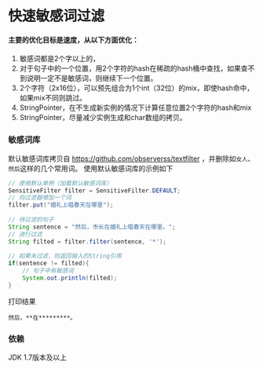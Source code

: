 # 快速敏感词过滤




#### 主要的优化目标是速度，从以下方面优化：

1. 敏感词都是2个字以上的，
2. 对于句子中的一个位置，用2个字符的hash在稀疏的hash桶中查找，如果查不到说明一定不是敏感词，则继续下一个位置。
3. 2个字符（2x16位），可以预先组合为1个int（32位）的mix，即使hash命中，如果mix不同则跳过。
4. StringPointer，在不生成新实例的情况下计算任意位置2个字符的hash和mix
5. StringPointer，尽量减少实例生成和char数组的拷贝。

### 敏感词库

默认敏感词库拷贝自 https://github.com/observerss/textfilter ，并删除如`女人`、`然后`这样的几个常用词。
使用默认敏感词库的示例如下

```java
// 使用默认单例（加载默认敏感词库）
SensitiveFilter filter = SensitiveFilter.DEFAULT;
// 向过滤器增加一个词
filter.put("婚礼上唱春天在哪里");
	
// 待过滤的句子
String sentence = "然后，市长在婚礼上唱春天在哪里。";
// 进行过滤
String filted = filter.filter(sentence, '*');
	
// 如果未过滤，则返回输入的String引用
if(sentence != filted){
	// 句子中有敏感词
	System.out.println(filted);
}
```

打印结果

```
然后，**在*********。
```

### 依赖

JDK 1.7版本及以上


